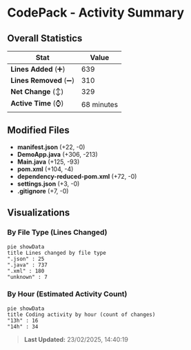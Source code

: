 # CodePack - Activity Summary 

## Overall Statistics

| Stat                   | Value                                                             |
| ---------------------- | ----------------------------------------------------------------- |
| **Lines Added** (➕)   | 639                                          |
| **Lines Removed** (➖) | 310                                        |
| **Net Change** (↕)    | 329                |
| **Active Time** (⌚)   | 68 minutes |


## Modified Files
- **manifest.json** (+22, -0)
- **DemoApp.java** (+306, -213)
- **Main.java** (+125, -93)
- **pom.xml** (+104, -4)
- **dependency-reduced-pom.xml** (+72, -0)
- **settings.json** (+3, -0)
- **.gitignore** (+7, -0)

## Visualizations

### By File Type (Lines Changed)

```mermaid
pie showData
title Lines changed by file type
".json" : 25
".java" : 737
".xml" : 180
"unknown" : 7
```

### By Hour (Estimated Activity Count)

```mermaid
pie showData
title Coding activity by hour (count of changes)
"13h" : 16
"14h" : 34
```


> **Last Updated:** 23/02/2025, 14:40:19
